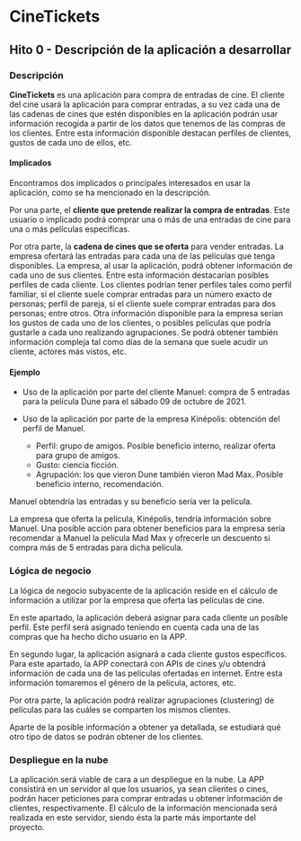 # CineTickets

## Hito 0 - Descripción de la aplicación a desarrollar

### Descripción 

**CineTickets** es una aplicación para compra de entradas de cine. El cliente del cine usará la aplicación para comprar entradas, a su vez cada una de las cadenas de cines que estén disponibles en la aplicación podrán usar información recogida a partir de los datos que tenemos de las compras de los clientes. Entre esta información disponible destacan perfiles de clientes, gustos de cada uno de ellos, etc.

#### Implicados

Encontramos dos implicados o principales interesados en usar la aplicación, como se ha mencionado en la descripción.

Por una parte, el **cliente que pretende realizar la compra de entradas**. Este usuario o implicado podrá comprar una o más de una entradas de cine para una o más películas específicas.

Por otra parte, la **cadena de cines que se oferta** para vender entradas. La empresa ofertará las entradas para cada una de las películas que tenga disponibles. La empresa, al usar la aplicación, podrá obtener información de cada uno de sus clientes. Entre esta información destacarían posibles perfiles de cada cliente. Los clientes podrían tener perfiles tales como perfil familiar, si el cliente suele comprar entradas para un número exacto de personas; perfil de pareja, si el cliente suele comprar entradas para dos personas; entre otros. Otra información disponible para la empresa serían los gustos de cada uno de los clientes, o posibles películas que podría gustarle a cada uno realizando agrupaciones. Se podrá obtener también información compleja tal como días de la semana que suele acudir un cliente, actores más vistos, etc.

#### Ejemplo

- Uso de la aplicación por parte del cliente Manuel: compra de 5 entradas para la película Dune para el sábado 09 de octubre de 2021.

- Uso de la aplicación por parte de la empresa Kinépolis: obtención del perfil de Manuel.
    - Perfil: grupo de amigos. Posible beneficio interno, realizar oferta para grupo de amigos.
    - Gusto: ciencia ficción.
    - Agrupación: los que vieron Dune también vieron Mad Max. Posible beneficio interno, recomendación.

Manuel obtendría las entradas y su beneficio sería ver la película. 

La empresa que oferta la película, Kinépolis, tendría información sobre Manuel. Una posible acción para obtener beneficios para la empresa sería recomendar a Manuel la película Mad Max y ofrecerle un descuento si compra más de 5 entradas para dicha película.

### Lógica de negocio

La lógica de negocio subyacente de la aplicación reside en el cálculo de información a utilizar por la empresa que oferta las películas de cine. 

En este apartado, la aplicación deberá asignar para cada cliente un posible perfil. Este perfil será asignado teniendo en cuenta cada una de las compras que ha hecho dicho usuario en la APP.

En segundo lugar, la aplicación asignará a cada cliente gustos específicos. Para este apartado, la APP conectará con APIs de cines y/u obtendrá información de cada una de las películas ofertadas en internet. Entre esta información tomaremos el género de la película, actores, etc.

Por otra parte, la aplicación podrá realizar agrupaciones (clustering) de películas para las cuáles se comparten los mismos clientes.

Aparte de la posible información a obtener ya detallada, se estudiará qué otro tipo de datos se podrán obtener de los clientes.


### Despliegue en la nube

La aplicación será viable de cara a un despliegue en la nube. La APP consistirá en un servidor al que los usuarios, ya sean clientes o cines, podrán hacer peticiones para comprar entradas u obtener información de clientes, respectivamente. El cálculo de la información mencionada será realizada en este servidor, siendo ésta la parte más importante del proyecto. 